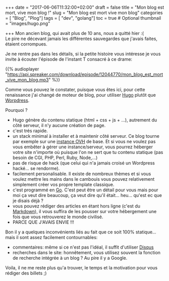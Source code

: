+++
date = "2017-06-06T11:32:00+02:00"
draft = false
title = "Mon blog est mort, vive mon blog !"
slug = "Mon blog est mort vive mon blog"
categories = [ "Blog", "Plog"]
tags = [ "dev", "golang"]
toc = true # Optional
thumbnail = "images/hugo.png"

+++
Mon ancien blog, qui avait plus de 10 ans, nous a quitté hier :(  
Le pire ne décevant jamais les différentes sauvegardes que j'avais faites, étaient corrompues.  
<!--more-->  
Je ne rentre pas dans les détails, si la petite histoire vous intéresse je vous invite à écouter l'épisode de l'instant T consacré à ce drame:

{{% audioplayer "https://api.spreaker.com/download/episode/12044770/mon_blog_est_mort_vive_mon_blog.mp3" %}}

Comme vous pouvez le constater, puisque vous êtes ici, pour cette renaissance j'ai changé de moteur de blog, pour utiliser <a href="https://gohugo.io/" target="_blank">Hugo</a> plutôt que <a href="https://fr.wordpress.org/" target="_blank">Worpdress</a>.

Pourquoi ?

* Hugo génère du contenu statique (html + css + js + ...), autrement du côté serveur, il n'y aucune création de page.  
* c'est trés rapide.
* un stack minimal à installer et à maintenir côté serveur. Ce blog tourne par exemple sur une <a href="https://www.ovh.com/fr/public-cloud/instances/" target="_blank" alt="instance ovh pour Hugo Caddy">instance OVH</a> de base.
Et si vous ne voulez pas vous embêter à gérer une instance/serveur, vous pourrez héberger votre site n'importe où puisque l'on ne sert que tu contenu statique (pas besoin de CGI, PHP, Perl, Ruby, Node,...)
* pas de risque de hack (que celui qui n'a jamais croisé un Wordpress hacké... se rendorme).
* facilement personalisable. Il existe de nombreux thèmes et si vous voulez mettre les mains dans le cambouis vous pouvez relativement simplement créer vos propre template  classique.
* c'est programmé en <a href="https://golang.org/" target="_blank" alt="go programming language">Go</a>. C'est peut être un détail pour vous mais pour moi ça veut dire beaucoup, ça veut dire qu'il était... heu... qu'est ec que je disais déjà ?
* vous pouvez rédiger des articles en étant hors ligne (c'est du <a href="https://fr.wikipedia.org/wiki/Markdown" target="_blank" alt="qu'est ce que markdown">Markdown</a>), il vous suffira de les pousser sur votre hébergement une fois que vous retrouverez le monde civilisé.
* PARCE QUE J'AVAIS ENVIE !!!

Bon il y a quelques inconvénients liés au fait que ce soit 100% statique... mais il sont assez facilement contournables:

* commentaires: même si ce n'est pas l'idéal, il suffit d'utiliser <a href="https://disqus.com/" target="_blank" alt="systeme de commentaire disqus">Disqus</a>
* recherches dans le site: honnêtement, vous utilisez souvent la fonction de recherche intégrée à un blog ? Au pire il y a Google.

Voila, il ne me reste plus qu'a trouver, le temps et la motivation pour vous rédiger des billets ;)

